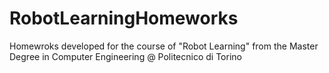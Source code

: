# RobotLearningHomeworks
Homewroks developed for the course of "Robot Learning" from the Master Degree in Computer Engineering @ Politecnico di Torino 
